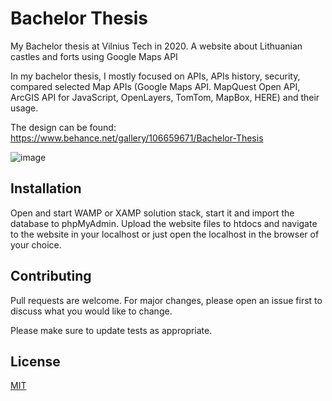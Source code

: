 # Bachelor Thesis
My Bachelor thesis at Vilnius Tech in 2020. A website about Lithuanian castles and forts using Google Maps API

In my bachelor thesis, I mostly focused on APIs, APIs history, security, compared selected Map APIs (Google Maps API. MapQuest Open API, ArcGIS API for JavaScript, OpenLayers, TomTom, MapBox, HERE) and their usage.

The design can be found: https://www.behance.net/gallery/106659671/Bachelor-Thesis 

![image](https://github.com/esabaliauskaite/bachelorthesis/assets/59394960/31756b8b-824a-4caf-9874-43789802cd69)

## Installation
Open and start WAMP or XAMP solution stack, start it and import the database to phpMyAdmin. Upload the website files to htdocs and navigate to the website in your localhost or just open the localhost in the browser of your choice.

## Contributing
Pull requests are welcome. For major changes, please open an issue first to discuss what you would like to change.

Please make sure to update tests as appropriate.

## License
[MIT](https://choosealicense.com/licenses/mit/)

